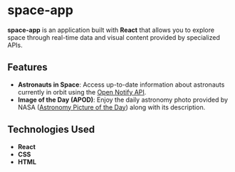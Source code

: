 # space-app

**space-app** is an application built with **React** that allows you to explore space through real-time data and visual content provided by specialized APIs.

## Features

- **Astronauts in Space**: Access up-to-date information about astronauts currently in orbit using the [Open Notify API](http://open-notify.org/).
- **Image of the Day (APOD)**: Enjoy the daily astronomy photo provided by NASA ([Astronomy Picture of the Day](https://apod.nasa.gov/apod/astropix.html)) along with its description.

## Technologies Used

- **React**
- **CSS**
- **HTML**
